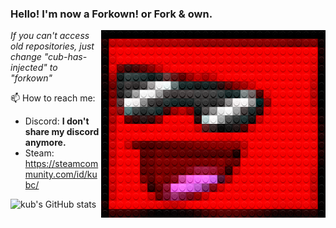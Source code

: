 
### Hello! I'm now a Forkown! or Fork & own.

<img src="./legofy2.png" width="359" height="300" align="right"/>

*If you can't access old repositories, just change "cub-has-injected" to "forkown"*

📫 How to reach me:
- Discord: **I don't share my discord anymore.**
- Steam: https://steamcommunity.com/id/kubc/

![kub's GitHub stats](https://github-readme-stats.vercel.app/api?username=forknown&show_icons=true&theme=synthwave)

